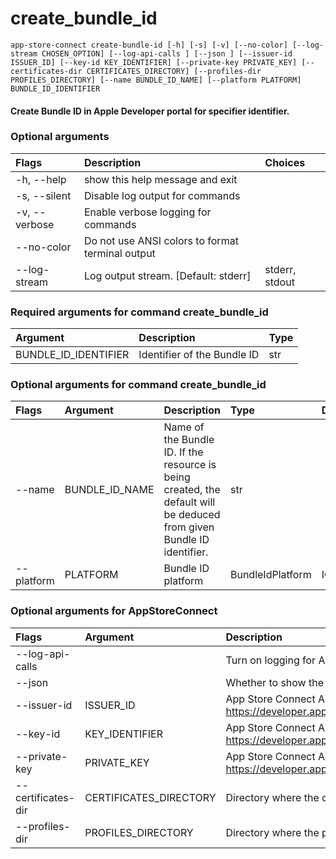 
create_bundle_id
================


``app-store-connect create-bundle-id [-h] [-s] [-v] [--no-color] [--log-stream CHOSEN_OPTION] [--log-api-calls ] [--json ] [--issuer-id ISSUER_ID] [--key-id KEY_IDENTIFIER] [--private-key PRIVATE_KEY] [--certificates-dir CERTIFICATES_DIRECTORY] [--profiles-dir PROFILES_DIRECTORY] [--name BUNDLE_ID_NAME] [--platform PLATFORM] BUNDLE_ID_IDENTIFIER``
#### Create Bundle ID in Apple Developer portal for specifier identifier.

### Optional arguments

|Flags|Description|Choices|
| :--- | :--- | :--- |
|-h, --help|show this help message and exit||
|-s, --silent|Disable log output for commands||
|-v, --verbose|Enable verbose logging for commands||
|--no-color|Do not use ANSI colors to format terminal output||
|--log-stream|Log output stream. [Default: stderr]|stderr, stdout|

### Required arguments for command create_bundle_id

|Argument|Description|Type|
| :--- | :--- | :--- |
|BUNDLE_ID_IDENTIFIER|Identifier of the Bundle ID|str|

### Optional arguments for command create_bundle_id

|Flags|Argument|Description|Type|Default|Choices|
| :--- | :--- | :--- | :--- | :--- | :--- |
|--name|BUNDLE_ID_NAME|Name of the Bundle ID. If the resource is being created, the default will be deduced from given Bundle ID identifier.|str|||
|--platform|PLATFORM|Bundle ID platform|BundleIdPlatform|IOS|IOS, MAC_OS|

### Optional arguments for AppStoreConnect

|Flags|Argument|Description|Type|Default|
| :--- | :--- | :--- | :--- | :--- |
|--log-api-calls||Turn on logging for App Store Connect API HTTP requests|bool||
|--json||Whether to show the resource in JSON format|bool||
|--issuer-id|ISSUER_ID|App Store Connect API Key Issuer ID. Identifies the issuer who created the authentication token. Learn more at https://developer.apple.com/documentation/appstoreconnectapi/creating_api_keys_for_app_store_connect_api.|IssuerIdArgument||
|--key-id|KEY_IDENTIFIER|App Store Connect API Key ID. Learn more at https://developer.apple.com/documentation/appstoreconnectapi/creating_api_keys_for_app_store_connect_api.|KeyIdentifierArgument||
|--private-key|PRIVATE_KEY|App Store Connect API private key. Learn more at https://developer.apple.com/documentation/appstoreconnectapi/creating_api_keys_for_app_store_connect_api.|PrivateKeyArgument||
|--certificates-dir|CERTIFICATES_DIRECTORY|Directory where the code signing certificates will be saved|Path|$HOME/Library/MobileDevice/Certificates|
|--profiles-dir|PROFILES_DIRECTORY|Directory where the provisioning profiles will be saved|Path|$HOME/Library/MobileDevice/Provisioning Profiles|
